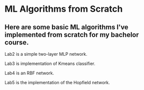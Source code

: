 # ML Algorithms from Scratch

## Here are some basic ML algorithms I've implemented from scratch for my bachelor course. 



Lab2 is a simple two-layer MLP network. 

Lab3 is implementation of Kmeans classifier.

Lab4 is an RBF network.

Lab5 is the implementation of the Hopfield network.
